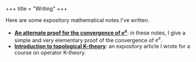 +++
title = "Writing"
+++

Here are some expository mathematical notes I've written.

* [**An alternate proof for the convergence of $e^x$**](/Exponential.pdf): in these notes, I give a simple and very elementary proof of the
convergence of $e^x$. 
* [**Introduction to topological K-theory**](/Ktheory.pdf): an expository article I wrote for a course on operator K-theory.